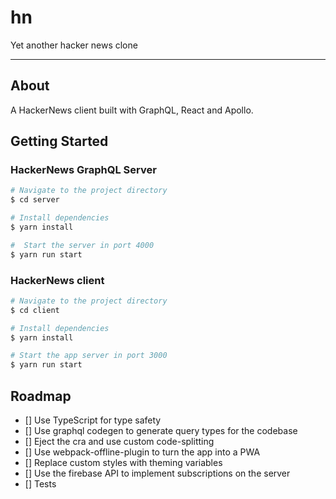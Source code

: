 # hn
Yet another hacker news clone

---

## About

A HackerNews client built with GraphQL, React and Apollo.

## Getting Started

### HackerNews GraphQL Server

```sh
# Navigate to the project directory
$ cd server

# Install dependencies
$ yarn install

#  Start the server in port 4000
$ yarn run start

```

### HackerNews client

```sh
# Navigate to the project directory
$ cd client

# Install dependencies
$ yarn install

# Start the app server in port 3000
$ yarn run start
```

## Roadmap

- [] Use TypeScript for type safety
- [] Use graphql codegen to generate query types for the codebase
- [] Eject the cra and use custom code-splitting
- [] Use webpack-offline-plugin to turn the app into a PWA
- [] Replace custom styles with theming variables
- [] Use the firebase API to implement subscriptions on the server
- [] Tests